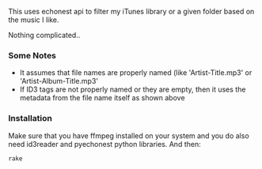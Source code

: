This uses echonest api to filter my iTunes library or a given folder based on the music I like.

Nothing complicated..

### Some Notes

* It assumes that file names are properly named (like 'Artist-Title.mp3' or 'Artist-Album-Title.mp3'
* If ID3 tags are not properly named or they are empty, then it uses the metadata from the file name itself as shown above

### Installation

Make sure that you have ffmpeg installed on your system and you do also need id3reader and pyechonest python libraries. And then:

    rake


